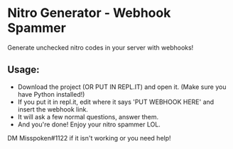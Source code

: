 # Nitro Generator - Webhook Spammer
Generate unchecked nitro codes in your server with webhooks!

## Usage:
- Download the project (OR PUT IN REPL.IT) and open it. (Make sure you have Python installed!)
- If you put it in repl.it, edit where it says 'PUT WEBHOOK HERE' and insert the webhook link.
- It will ask a few normal questions, answer them.
- And you're done! Enjoy your nitro spammer LOL.

DM Misspoken#1122 if it isn't working or you need help!
